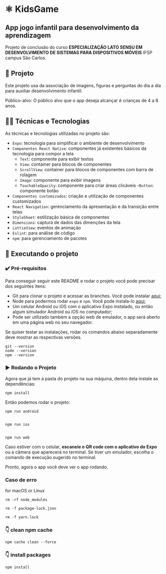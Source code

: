 # ⚛️ KidsGame

## App jogo infantil para desenvolvimento da aprendizagem

Projeto de conclusão do curso **ESPECIALIZAÇÃO LATO SENSU EM DESENVOLVIMENTO DE SISTEMAS PARA DISPOSITIVOS MÓVEIS** IFSP campus São Carlos.

## 📱 Projeto

Este projeto usa da associação de imagens, figuras e perguntas do dia a dia para auxiliar desenvolvimento infantil.

Público-alvo: O público alvo que o app deseja alcançar é crianças de 4 a 8 anos.

## 🧑‍💻 Técnicas e Tecnologias

As técnicas e tecnologias utilizadas no projeto são:

- `Expo`: tecnologia para simplificar o ambiente de desenvolvimento
- `Componentes React Native`: componentes já existentes básicos da tecnologia para compor a tela
  - `Text`: componente para exibir textos
  - `View`: container para blocos de componentes
  - `ScrollView`: container para blocos de componentes com barra de rolagem
  - `Image`: componente para exibir imagens
  - `TouchableOpacity`: componente para criar áreas clicáveis
  -`Button`: componente botão
- `Componentes customizados`: criação e utilização de componentes customizados
- `React Navigation`: gerenciamento da apresentação e da transição entre telas
- `StyleSheet`: estilização básica de componentes
- `Dimensions`: captura de dados das dimenções da tela
- `LottieView`: eventos de animação
- `Eslint`: para análise de código
- `npm`: para gerenciamento de pacotes

## 📲 Executando o projeto

### ✔️ Pré-requisitos

Para conseguir seguir este README e rodar o projeto você pode precisar dos seguintes itens:

- Git para clonar o projeto e acessar as branches. Você pode instalar [aqui](https://git-scm.com/downloads);
- Node para podermos rodar `expo` e `npm`. Você pode instala-lo [aqui](https://nodejs.org/en/);
- Um celular Android ou iOS com o aplicativo Expo instalado, ou então algum simulador Android ou iOS no computador;
- Pode ser utilizado também a opção web de emulador, o app será aberto em uma página web no seu navegador.

Se quiser testar as instalações, rodar os comandos abaixo separadamente deve mostrar as respectivas versões.

```
git --version
node --version
npm --version
```

### ▶️ Rodando o Projeto

Agora que já tem a pasta do projeto na sua máquina, dentro dela instale as dependências:

```
npm install
```

Então podemos rodar o projeto:

```
npm run android


npm run ios


npm run web
```

Caso estiver com o celular, **escaneie o QR code com o aplicativo do Expo** ou a câmera que aparecerá no terminal.
Se tiver um emulador, escolha o comando de execução sugerido no terminal.

Pronto, agora o app você deve ver o app rodando.

### Caso de erro

for macOS or Linux

```
rm -rf node_modules

rm -f package-lock.json

rm -f yarn.lock

```

### 👇️ clean npm cache

```
npm cache clean --force
```

### 👇️ install packages

```
npm install

```
